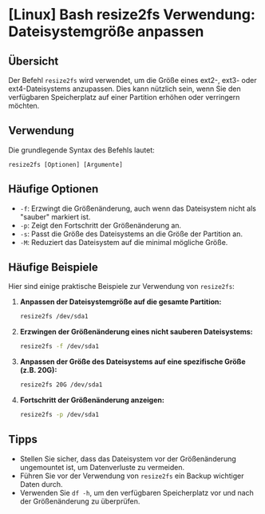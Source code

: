 # [Linux] Bash resize2fs Verwendung: Dateisystemgröße anpassen

## Übersicht
Der Befehl `resize2fs` wird verwendet, um die Größe eines ext2-, ext3- oder ext4-Dateisystems anzupassen. Dies kann nützlich sein, wenn Sie den verfügbaren Speicherplatz auf einer Partition erhöhen oder verringern möchten.

## Verwendung
Die grundlegende Syntax des Befehls lautet:

```
resize2fs [Optionen] [Argumente]
```

## Häufige Optionen
- `-f`: Erzwingt die Größenänderung, auch wenn das Dateisystem nicht als "sauber" markiert ist.
- `-p`: Zeigt den Fortschritt der Größenänderung an.
- `-s`: Passt die Größe des Dateisystems an die Größe der Partition an.
- `-M`: Reduziert das Dateisystem auf die minimal mögliche Größe.

## Häufige Beispiele
Hier sind einige praktische Beispiele zur Verwendung von `resize2fs`:

1. **Anpassen der Dateisystemgröße auf die gesamte Partition:**
   ```bash
   resize2fs /dev/sda1
   ```

2. **Erzwingen der Größenänderung eines nicht sauberen Dateisystems:**
   ```bash
   resize2fs -f /dev/sda1
   ```

3. **Anpassen der Größe des Dateisystems auf eine spezifische Größe (z.B. 20G):**
   ```bash
   resize2fs 20G /dev/sda1
   ```

4. **Fortschritt der Größenänderung anzeigen:**
   ```bash
   resize2fs -p /dev/sda1
   ```

## Tipps
- Stellen Sie sicher, dass das Dateisystem vor der Größenänderung ungemountet ist, um Datenverluste zu vermeiden.
- Führen Sie vor der Verwendung von `resize2fs` ein Backup wichtiger Daten durch.
- Verwenden Sie `df -h`, um den verfügbaren Speicherplatz vor und nach der Größenänderung zu überprüfen.
